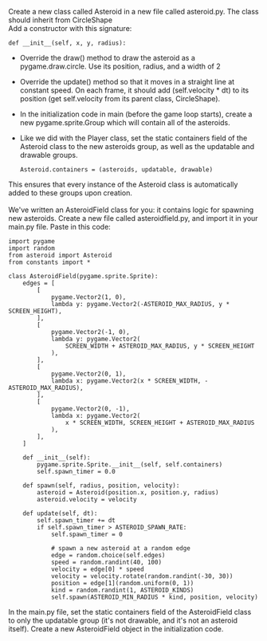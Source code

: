 Create a new class called Asteroid in a new file called asteroid.py. The class should inherit from CircleShape <br />
Add a constructor with this signature:
```
def __init__(self, x, y, radius):
```
<ul>
  <li>
    
Override the draw() method to draw the asteroid as a pygame.draw.circle. Use its position, radius, and a width of 2
  </li>
  <li>
    
Override the update() method so that it moves in a straight line at constant speed. On each frame, it should add (self.velocity * dt) to its position (get self.velocity from its parent class, CircleShape).
  </li>
  <li>
In the initialization code in main (before the game loop starts), create a new pygame.sprite.Group which will contain all of the asteroids.
    
  </li>
  <li>
    
Like we did with the Player class, set the static containers field of the Asteroid class to the new asteroids group, as well as the updatable and drawable groups.
```
Asteroid.containers = (asteroids, updatable, drawable)
```
</li>
  
</ul>

This ensures that every instance of the Asteroid class is automatically added to these groups upon creation.
<br /><br />
We've written an AsteroidField class for you: it contains logic for spawning new asteroids. Create a new file called asteroidfield.py, and import it in your main.py file. Paste in this code: <br />
```
import pygame
import random
from asteroid import Asteroid
from constants import *
```
```
class AsteroidField(pygame.sprite.Sprite):
    edges = [
        [
            pygame.Vector2(1, 0),
            lambda y: pygame.Vector2(-ASTEROID_MAX_RADIUS, y * SCREEN_HEIGHT),
        ],
        [
            pygame.Vector2(-1, 0),
            lambda y: pygame.Vector2(
                SCREEN_WIDTH + ASTEROID_MAX_RADIUS, y * SCREEN_HEIGHT
            ),
        ],
        [
            pygame.Vector2(0, 1),
            lambda x: pygame.Vector2(x * SCREEN_WIDTH, -ASTEROID_MAX_RADIUS),
        ],
        [
            pygame.Vector2(0, -1),
            lambda x: pygame.Vector2(
                x * SCREEN_WIDTH, SCREEN_HEIGHT + ASTEROID_MAX_RADIUS
            ),
        ],
    ]

    def __init__(self):
        pygame.sprite.Sprite.__init__(self, self.containers)
        self.spawn_timer = 0.0

    def spawn(self, radius, position, velocity):
        asteroid = Asteroid(position.x, position.y, radius)
        asteroid.velocity = velocity

    def update(self, dt):
        self.spawn_timer += dt
        if self.spawn_timer > ASTEROID_SPAWN_RATE:
            self.spawn_timer = 0

            # spawn a new asteroid at a random edge
            edge = random.choice(self.edges)
            speed = random.randint(40, 100)
            velocity = edge[0] * speed
            velocity = velocity.rotate(random.randint(-30, 30))
            position = edge[1](random.uniform(0, 1))
            kind = random.randint(1, ASTEROID_KINDS)
            self.spawn(ASTEROID_MIN_RADIUS * kind, position, velocity)
```
In the main.py file, set the static containers field of the AsteroidField class to only the updatable group (it's not drawable, and it's not an asteroid itself).
Create a new AsteroidField object in the initialization code.
